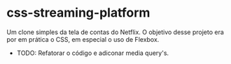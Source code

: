 # css-streaming-platform
Um clone simples da tela de contas do Netflix. O objetivo desse projeto era por em prática o CSS, em especial o uso de Flexbox.

* TODO: Refatorar o código e adiconar media query's.
